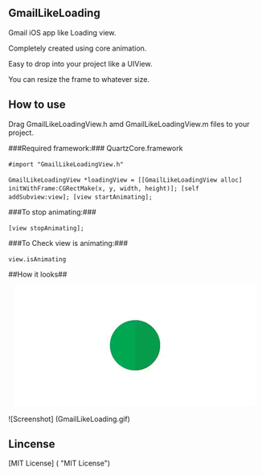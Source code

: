 ## GmailLikeLoading ##

Gmail iOS app like Loading view. 

Completely created using core animation.

Easy to drop into your project like a UIView.

You can resize the frame to whatever size.


## How to use ##
	
Drag GmailLikeLoadingView.h amd GmailLikeLoadingView.m files to your project.

###Required framework:### QuartzCore.framework

`#import "GmailLikeLoadingView.h"`

`GmailLikeLoadingView *loadingView = [[GmailLikeLoadingView alloc] initWithFrame:CGRectMake(x, y, width, height)];
[self addSubview:view];
[view startAnimating];`

###To stop animating:###

`[view stopAnimating];`

###To Check view is animating:###

`view.isAnimating`


##How it looks##

<p align="center">
  <img src="GmailLikeLoading.gif" alt="Gmail iOS app like loading"/>
</p>

![Screenshot] (GmailLikeLoading.gif)

## Lincense ##

[MIT License] ( "MIT License")
